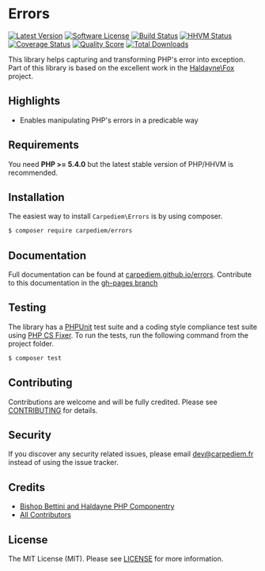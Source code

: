 Errors
==========

[![Latest Version](https://img.shields.io/github/release/carpediem/errors.svg?style=flat-square)](https://github.com/carpediem/errors/releases)
[![Software License](https://img.shields.io/badge/license-MIT-brightgreen.svg?style=flat-square)](LICENSE.md)
[![Build Status](https://img.shields.io/travis/carpediem/errors/master.svg?style=flat-square)](https://travis-ci.org/carpediem/errors)
[![HHVM Status](https://img.shields.io/hhvm/carpediem/errors.svg?style=flat-square)](http://hhvm.h4cc.de/package/carpediem/errors)
[![Coverage Status](https://img.shields.io/scrutinizer/coverage/g/carpediem/errors.svg?style=flat-square)](https://scrutinizer-ci.com/g/carpediem/errors/code-structure)
[![Quality Score](https://img.shields.io/scrutinizer/g/carpediem/errors.svg?style=flat-square)](https://scrutinizer-ci.com/g/carpediem/errors)
[![Total Downloads](https://img.shields.io/packagist/dt/carpediem/errors.svg?style=flat-square)](https://packagist.org/packages/carpediem/errors)

This library helps capturing and transforming PHP's error into exception. Part of this library is based on the excellent work in the [Haldayne\Fox](https://github.com/haldayne/fox) project.

Highlights
----------

- Enables manipulating PHP's errors in a predicable way

Requirements
----------

You need **PHP >= 5.4.0** but the latest stable version of PHP/HHVM is recommended.

Installation
----------

The easiest way to install `Carpediem\Errors` is by using composer.

```bash
$ composer require carpediem/errors
```

Documentation
-------

Full documentation can be found at [carpediem.github.io/errors](http://carpediem.github.io/errors). Contribute to this documentation in the [gh-pages branch](https://github.com/carpediem/errors/tree/gh-pages)

Testing
-------

The library has a [PHPUnit](https://phpunit.de) test suite and a coding style compliance test suite using [PHP CS Fixer](http://cs.sensiolabs.org/). To run the tests, run the following command from the project folder.

```bash
$ composer test
```
Contributing
-------

Contributions are welcome and will be fully credited. Please see [CONTRIBUTING](CONTRIBUTING.md) for details.

Security
-------

If you discover any security related issues, please email dev@carpediem.fr instead of using the issue tracker.

Credits
-------

- [Bishop Bettini and Haldayne PHP Componentry](https://github.com/haldayne/fox)
- [All Contributors](https://github.com/carpediem/errors/graphs/contributors)

License
-------

The MIT License (MIT). Please see [LICENSE](LICENSE) for more information.

[PSR-2]: http://www.php-fig.org/psr/psr-2/
[PSR-4]: http://www.php-fig.org/psr/psr-4/
